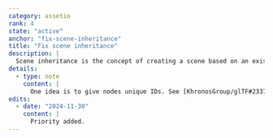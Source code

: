 ```yaml
---
category: assetio
rank: 4
state: "active"
anchor: "fix-scene-inheritance"
title: "Fix scene inheritance"
description: |
  Scene inheritance is the concept of creating a scene based on an existing one. It is a feature that should work well in theory, but can be quite finicky in reality.
details:
  - type: note
    content: |
      One idea is to give nodes unique IDs. See [KhronosGroup/glTF#2337](https://github.com/KhronosGroup/glTF/issues/2337).
edits:
  - date: "2024-11-30"
    content: |
      Priority added.
---
```

